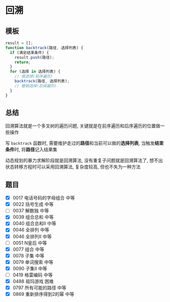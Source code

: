 # 回溯

## 模板

```js
result = [];
function backtrack(路径, 选择列表) {
  if (满足结束条件) {
    result.push(路径);
    return;
  }
  for (选择 in 选择列表) {
    // 做选择(前序遍历)
    backtrack(路径, 选择列表);
    // 撤销选择(后续遍历)
  }
}
```

## 总结

回溯算法就是一个多叉树的遍历问题, 关键就是在前序遍历和后序遍历的位置做一些操作

写 `backtrack` 函数时, 需要维护走过的**路径**和当前可以做的**选择列表**, 当触发**结束条件**时, 将**路径**记入结果集

动态规划的暴力求解阶段就是回溯算法, 没有重复子问题就是回溯算法了, 想不出状态转移方程时可以采用回溯算法, 复杂度较高, 但也不失为一种方法

## 题目

- [x] 0017 电话号码的字母组合 中等
- [x] 0022 括号生成 中等
- [ ] 0037 解数独 中等
- [x] 0039 组合总和 中等
- [x] 0040 组合总和II 中等
- [x] 0046 全排列 中等
- [x] 0046 全排列II 中等
- [ ] 0051 N皇后 中等
- [x] 0077 组合 中等
- [x] 0078 子集 中等
- [x] 0079 单词搜索 中等
- [x] 0090 子集II 中等
- [ ] 0419 格雷编码 中等
- [x] 0488 祖玛游戏 困难
- [x] 0797 所有可能的路径 中等
- [x] 0869 重新排序得到2的幂 中等
